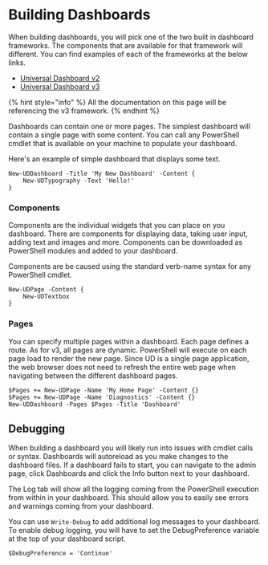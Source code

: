 # Building Dashboards

When building dashboards, you will pick one of the two built in dashboard frameworks. The components that are available for that framework will different. You can find examples of each of the frameworks at the below links. 

* [Universal Dashboard v2](https://github.com/ironmansoftware/universal-dashboard/tree/master/src/v2/example)
* [Universal Dashboard v3](https://github.com/ironmansoftware/universal-dashboard/tree/master/src/v3/example)

{% hint style="info" %}
All the documentation on this page will be referencing the v3 framework. 
{% endhint %}

Dashboards can contain one or more pages. The simplest dashboard will contain a single page with some content. You can call any PowerShell cmdlet that is available on your machine to populate your dashboard. 

Here's an example of simple dashboard that displays some text. 

```text
New-UDDashboard -Title 'My New Dashboard' -Content {
    New-UDTypography -Text 'Hello!'
}
```

### Components

Components are the individual widgets that you can place on you dashboard. There are components for displaying data, taking user input, adding text and images and more. Components can be downloaded as PowerShell modules and added to your dashboard. 

Components are be caused using the standard verb-name syntax for any PowerShell cmdlet. 

```text
New-UDPage -Content {
    New-UDTextbox
}
```

### Pages

You can specify multiple pages within a dashboard. Each page defines a route. As for v3, all pages are dynamic. PowerShell will execute on each page load to render the new page. Since UD is a single page application, the web browser does not need to refresh the entire web page when navigating between the different dashboard pages. 

```text
$Pages += New-UDPage -Name 'My Home Page' -Content {}
$Pages += New-UDPage -Name 'Diagnostics' -Content {}
New-UDDashboard -Pages $Pages -Title 'Dashboard'
```

## Debugging

When building a dashboard you will likely run into issues with cmdlet calls or syntax. Dashboards will autoreload as you make changes to the dashboard files. If a dashboard fails to start, you can navigate to the admin page, click Dashboards and click the Info button next to your dashboard. 

The Log tab will show all the logging coming from the PowerShell execution from within in your dashboard. This should allow you to easily see errors and warnings coming from your dashboard. 

You can use `Write-Debug` to add additional log messages to your dashboard. To enable debug logging, you will have to set the DebugPreference variable at the top of your dashboard script.

```text
$DebugPreference = 'Continue'
```

